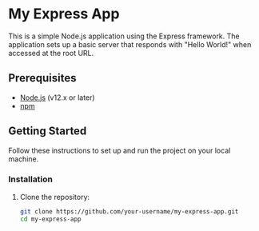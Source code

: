# My Express App

This is a simple Node.js application using the Express framework. The application sets up a basic server that responds with "Hello World!" when accessed at the root URL.

## Prerequisites

- [Node.js](https://nodejs.org/) (v12.x or later)
- [npm](https://www.npmjs.com/)

## Getting Started

Follow these instructions to set up and run the project on your local machine.

### Installation

1. Clone the repository:

   ```sh
   git clone https://github.com/your-username/my-express-app.git
   cd my-express-app
